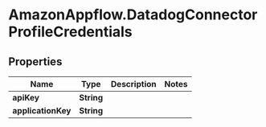 # AmazonAppflow.DatadogConnectorProfileCredentials

## Properties

Name | Type | Description | Notes
------------ | ------------- | ------------- | -------------
**apiKey** | **String** |  | 
**applicationKey** | **String** |  | 


